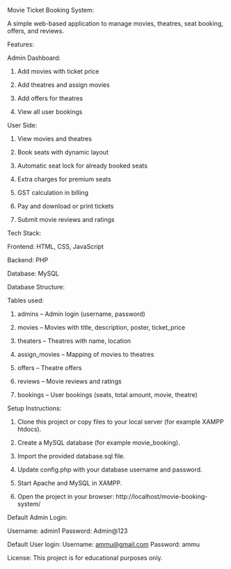 Movie Ticket Booking System:

A simple web-based application to manage movies, theatres, seat booking, offers, and reviews.

Features:

Admin Dashboard:

1. Add movies with ticket price

2. Add theatres and assign movies

3. Add offers for theatres

4. View all user bookings


User Side:

1. View movies and theatres

2. Book seats with dynamic layout

3. Automatic seat lock for already booked seats

4. Extra charges for premium seats

5. GST calculation in billing

6. Pay and download or print tickets

7. Submit movie reviews and ratings



Tech Stack:

Frontend: HTML, CSS, JavaScript

Backend: PHP

Database: MySQL


Database Structure:

Tables used:

1. admins – Admin login (username, password)

2. movies – Movies with title, description, poster, ticket_price

3. theaters – Theatres with name, location

4. assign_movies – Mapping of movies to theatres

5. offers – Theatre offers

6. reviews – Movie reviews and ratings

7. bookings – User bookings (seats, total amount, movie, theatre)


Setup Instructions:

1. Clone this project or copy files to your local server (for example XAMPP htdocs).


2. Create a MySQL database (for example movie_booking).


3. Import the provided database.sql file.


4. Update config.php with your database username and password.


5. Start Apache and MySQL in XAMPP.


6. Open the project in your browser:
http://localhost/movie-booking-system/



Default Admin Login:

Username: admin1
Password: Admin@123

Default User login:
Username: ammu@gmail.com
Password: ammu

License:
This project is for educational purposes only.
